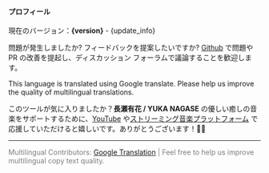 #### プロフィール

現在のバージョン：**{version}** - {update_info}

問題が発生しましたか? フィードバックを提案したいですか? [Github](https://github.com/yuka-friends/Windrecorder) で問題や PR の改善を提起し、ディスカッション フォーラムで議論することを歓迎します。

This language is translated using Google translate. Please help us improve the quality of multilingual translations.

このツールが気に入りましたか？**長瀬有花 / YUKA NAGASE** の優しい癒しの音楽をサポートするために、[YouTube](https://www.youtube.com/channel/UCf-PcSHzYAtfcoiBr5C9DZA) や[ストリーミング音楽プラットフォーム](https://stlink.to/YUKA-NAGASE_DSP_YT) で応援していただけると嬉しいです。ありがとうございます！🥰🧡

---

<p style="color: rgba(0, 0, 0, 0.5)">Multilingual Contributors: <a href="https://translate.google.com">Google Translation</a> | Feel free to help us improve multilingual copy text quality.</p>